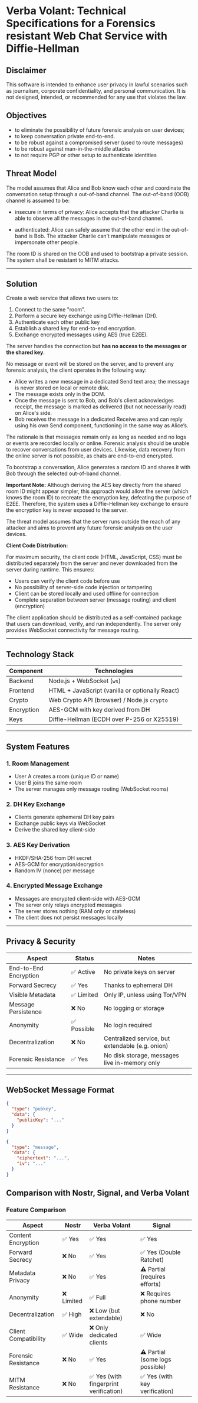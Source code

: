 # Verba Volant: Technical Specifications for a Forensics resistant Web Chat Service with Diffie-Hellman

## Disclaimer

This software is intended to enhance user privacy in lawful scenarios such as journalism, corporate confidentiality, and personal communication. It is not designed, intended, or recommended for any use that violates the law.


## Objectives

- to eliminate the possibility of future forensic analysis on user devices; 
- to keep conversation private end-to-end. 
- to be robust against a compromised server (used to route messages)
- to be robust against man-in-the-middle attacks
- to not require PGP or other setup to authenticate identities 


## Threat Model


The model assumes that Alice and Bob know each other and coordinate the conversation setup through a out-of-band channel. The out-of-band (OOB) channel is assumed to be:

- insecure in terms of privacy: Alice accepts that the attacker Charlie is able to observe all the messages in the out-of-band channel.

- authenticated: Alice can safely assume that the other end in the out-of-band is Bob. The attacker Charlie can't manipulate messages or impersonate other people.


The room ID is shared on the OOB and used to bootstrap a private session. The system shall be resistant to MITM attacks.

---

## Solution


Create a web service that allows two users to:

1. Connect to the same "room".
2. Perform a secure key exchange using Diffie-Hellman (DH).
3. Authenticate each other public key 
4. Establish a shared key for end-to-end encryption.
5. Exchange encrypted messages using AES (true E2EE).


The server handles the connection but **has no access to the messages or the shared key**.

No message or event will be stored on the server, and to prevent any forensic analysis, the client operates in the following way:

* Alice writes a new message in a dedicated Send text area; the message is never stored on local or remote disk.
* The message exists only in the DOM.
* Once the message is sent to Bob, and Bob's client acknowledges receipt, the message is marked as delivered (but not necessarily read) on Alice's side.
* Bob receives the message in a dedicated Receive area and can reply using his own Send component, functioning in the same way as Alice’s.

The rationale is that messages remain only as long as needed and no logs or events are recorded locally or online. Forensic analysis should be unable to recover conversations from user devices. Likewise, data recovery from the online server is not possible, as chats are end-to-end encrypted.

To bootstrap a conversation, Alice generates a random ID and shares it with Bob through the selected out-of-band channel.

**Important Note:** Although deriving the AES key directly from the shared room ID might appear simpler, this approach would allow the server (which knows the room ID) to recreate the encryption key, defeating the purpose of E2EE. Therefore, the system uses a Diffie-Hellman key exchange to ensure the encryption key is never exposed to the server.

The threat model assumes that the server runs outside the reach of any attacker and aims to prevent any future forensic analysis on the user devices.

**Client Code Distribution:**

For maximum security, the client code (HTML, JavaScript, CSS) must be distributed separately from the server and never downloaded from the server during runtime. This ensures:

* Users can verify the client code before use
* No possibility of server-side code injection or tampering
* Client can be stored locally and used offline for connection
* Complete separation between server (message routing) and client (encryption)

The client application should be distributed as a self-contained package that users can download, verify, and run independently. The server only provides WebSocket connectivity for message routing.

---


## Technology Stack

| Component  | Technologies                                    |
| ---------- | ----------------------------------------------- |
| Backend    | Node.js + WebSocket (`ws`)                      |
| Frontend   | HTML + JavaScript (vanilla or optionally React) |
| Crypto     | Web Crypto API (browser) / Node.js `crypto`     |
| Encryption | AES-GCM with key derived from DH                |
| Keys       | Diffie-Hellman (ECDH over P-256 or X25519)      |

---

## System Features

### 1. Room Management

* User A creates a room (unique ID or name)
* User B joins the same room
* The server manages only message routing (WebSocket rooms)

### 2. DH Key Exchange

* Clients generate ephemeral DH key pairs
* Exchange public keys via WebSocket
* Derive the shared key client-side

### 3. AES Key Derivation

* HKDF/SHA-256 from DH secret
* AES-GCM for encryption/decryption
* Random IV (nonce) per message

### 4. Encrypted Message Exchange

* Messages are encrypted client-side with AES-GCM
* The server only relays encrypted messages
* The server stores nothing (RAM only or stateless)
* The client does not persist messages locally

---

## Privacy & Security

| Aspect                | Status     | Notes                                            |
| --------------------- | ---------- | ------------------------------------------------ |
| End-to-End Encryption | ✅ Active   | No private keys on server                        |
| Forward Secrecy       | ✅ Yes      | Thanks to ephemeral DH                           |
| Visible Metadata      | ✅ Limited  | Only IP, unless using Tor/VPN                    |
| Message Persistence   | ❌ No       | No logging or storage                            |
| Anonymity             | ✅ Possible | No login required                                |
| Decentralization      | ❌ No       | Centralized service, but extendable (e.g. onion) |
| Forensic Resistance   | ✅ Yes      | No disk storage, messages live in-memory only    |

---

## WebSocket Message Format

```json
{
  "type": "pubkey",
  "data": {
    "publicKey": "..."
  }
}

{
  "type": "message",
  "data": {
    "ciphertext": "...",
    "iv": "..."
  }
}
```



## Comparison with Nostr, Signal, and Verba Volant

### Feature Comparison

| Aspect               | Nostr     | Verba Volant                                   | Signal                          |   |
| -------------------- | --------- | ---------------------------------------------- | ------------------------------- | - |
| Content Encryption   | ✅ Yes     | ✅ Yes                                          | ✅ Yes                           |   |
| Forward Secrecy      | ❌ No      | ✅ Yes                                          | ✅ Yes (Double Ratchet)          |   |
| Metadata Privacy     | ❌ No      | ✅ Yes                                          | ⚠️ Partial (requires efforts)   |   |
| Anonymity            | ❌ Limited | ✅ Full                                         | ❌ Requires phone number         |   |
| Decentralization     | ✅ High    | ❌ Low (but extendable)                         | ❌ No                            |   |
| Client Compatibility | ✅ Wide    | ❌ Only dedicated clients                       | ✅ Wide                          |   |
| Forensic Resistance  | ❌ No      | ✅ Yes                                          | ⚠️ Partial (some logs possible) |   |
| MITM Resistance      | ❌ No      | ✅ Yes (with fingerprint verification) | ✅ Yes (with key verification)   |   |

|   |
| - |
